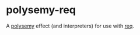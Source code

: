 # polysemy-req

A [polysemy](https://hackage.haskell.org/package/polysemy) effect (and interpreters) for use with [req](https://hackage.haskell.org/package/req).